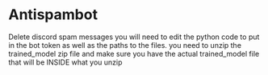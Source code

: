 # Antispambot
Delete discord spam messages
you will need to edit the python code to put in the bot token as well as the paths to the files. you need to unzip the trained_model zip file and make sure you have the actual trained_model file that will be INSIDE what you unzip
